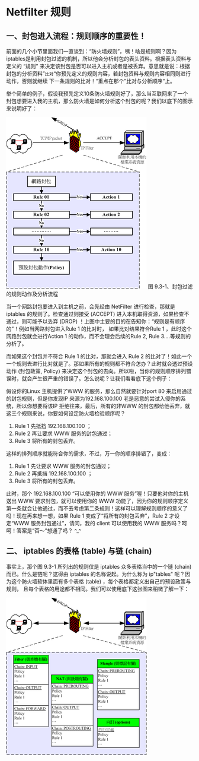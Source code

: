 # Netfilter 规则

## 一、封包进入流程：规则顺序的重要性！

前面的几个小节里面我们一直谈到：“防火墙规则”，咦！啥是规则啊？因为iptables是利用封包过滤的机制，所以他会分析封包的表头资料。根据表头资料与定义的 “规则” 来决定该封包是否可以进入主机或者是被丢弃。意思就是说：根据封包的分析资料”`比对`“你预先定义的规则内容，若封包资料与规则内容相同则进行动作，否则就继续 下一条规则的比对！“重点在那个”比对与分析顺序“上。

举个简单的例子，假设我预先定义10条防火墙规则好了，那么当互联网来了一个封包想要进入我的主机，那么防火墙是如何分析这个封包的呢？我们以底下的图示来说明好了：

![封包过滤的规则动作及分析流程](assets/iptables_01.png)
图 9.3-1、封包过滤的规则动作及分析流程

当一个网路封包要进入到主机之前，会先经由 NetFilter 进行检查，那就是 iptables 的规则了。检查通过则接受 (ACCEPT) 进入本机取得资源，如果检查不通过，则可能予以丢弃 (DROP) ！上图中主要的目的在告知你：“规则是有顺序的”！例如当网路封包进入Rule 1 的比对时， 如果比对结果符合Rule 1 ，此时这个网路封包就会进行Action 1 的动作，而不会理会后续的Rule 2, Rule 3....等规则的分析了。

而如果这个封包并不符合 Rule 1 的比对，那就会进入 Rule 2 的比对了！如此一个一个规则去进行比对就是了。那如果所有的规则都不符合怎办？此时就会透过预设动作 (封包政策, Policy) 来决定这个封包的去向。所以啦，当你的规则顺序排列错误时，就会产生很严重的错误了。怎么说呢？让我们看看底下这个例子：

假设你的Linux 主机提供了WWW 的服务，那么自然就要针对port 80 来启用通过的封包规则，但是你发现IP 来源为192.168.100.100 老是恶意的尝试入侵你的系统，所以你想要将该IP 拒绝往来，最后，所有的非WWW 的封包都给他丢弃，就这三个规则来说，你要如何设定防火墙检验顺序呢？

1. Rule 1 先抵挡 192.168.100.100 ；
2. Rule 2 再让要求 WWW 服务的封包通过；
3. Rule 3 将所有的封包丢弃。

这样的排列顺序就能符合你的需求，不过，万一你的顺序排错了，变成：

1. Rule 1 先让要求 WWW 服务的封包通过；
2. Rule 2 再抵挡 192.168.100.100 ；
3. Rule 3 将所有的封包丢弃。

此时，那个 192.168.100.100 “可以使用你的 WWW 服务”喔！只要他对你的主机送出 WWW 要求封包，就可以使用你的 WWW 功能了，因为你的规则顺序定义第一条就会让他通过，而不去考虑第二条规则！这样可以理解规则顺序的意义了吗！现在再来想一想，如果 Rule 1 变成了“将所有的封包丢弃”，Rule 2 才设定“WWW 服务封包通过”，请问，我的 client 可以使用我的 WWW 服务吗？呵呵！答案是“否～”想通了吗？ ^_^

## 二、 iptables 的表格 (table) 与链 (chain)

事实上，那个图 9.3-1 所列出的规则仅是 iptables 众多表格当中的一个链 (chain) 而已。什么是链呢？这得由 iptables 的名称说起。为什么称为 ip"tables" 呢？因为这个防火墙软体里面有多个表格 (table) ，每个表格都定义出自己的预设政策与规则， 且每个表格的用途都不相同。我们可以使用底下这张图来稍微了解一下：

![iptables 的表格与相关链示意图](assets/iptables_02.png)